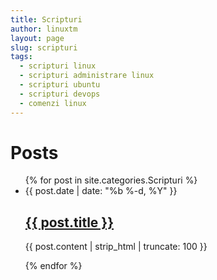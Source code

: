 ```yaml
---
title: Scripturi
author: linuxtm
layout: page
slug: scripturi
tags:
  - scripturi linux
  - scripturi administrare linux
  - scripturi ubuntu
  - scripturi devops
  - comenzi linux
---
```

<div class="home">

  <h1 class="page-heading">Posts</h1>

  <ul class="post-list">
    {% for post in site.categories.Scripturi %}
      <li>
        <span class="post-meta">{{ post.date | date: "%b %-d, %Y" }}</span>
        <h2>
          <a class="post-link" href="{{ post.url | prepend: site.baseurl }}">{{ post.title }}</a>
        </h2>
	<p class="post-excerpt">{{ post.content | strip_html | truncate: 100 }}</p>
      </li>
    {% endfor %}
  </ul>

</div>
